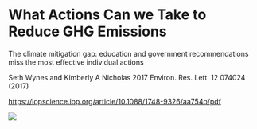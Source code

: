 # What Actions Can we Take to Reduce GHG Emissions

The climate mitigation gap: education and government recommendations miss the most effective individual actions

Seth Wynes and Kimberly A Nicholas 2017 Environ. Res. Lett. 12 074024 (2017)

https://iopscience.iop.org/article/10.1088/1748-9326/aa754o/pdf

![](/assets/relative-impact-of-various-actions-on-ghg-emissions-20220129232401.png)